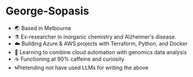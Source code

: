 # George-Sopasis
- 🌏 Based in Melbourne 
- ⚗️ Ex-researcher in inorganic chemistry and Alzheimer's disease. 
- ☁️ Building Azure & AWS projects with Terraform, Python, and Docker  
- 🧬 Learning to combine cloud automation with genomics data analysis  
- ☕ Functioning at 90% caffeine and curiosity  
- 🌀Pretending not have used LLMs for writing the above
